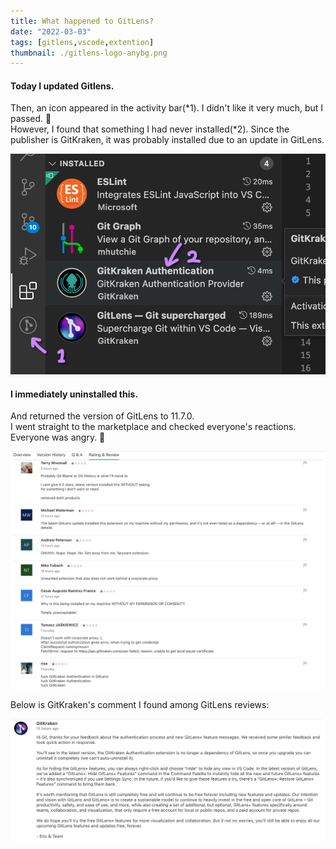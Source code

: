 ```yaml
---
title: What happened to GitLens?
date: "2022-03-03"
tags: [gitlens,vscode,extention]
thumbnail: ./gitlens-logo-anybg.png
---
```

#### Today I updated Gitlens.
Then, an icon appeared in the activity bar(\*1). I didn't like it very much, but I passed. 😤  
However, I found that something I had never installed(\*2). Since the publisher is GitKraken, it was probably installed due to an update in GitLens.

![Extensions](./extensions.png)

#### I immediately uninstalled this.
And returned the version of GitLens to 11.7.0.  
I went straight to the marketplace and checked everyone's reactions. Everyone was angry. 🤬

![Reviews](./reviews.png)

Below is GitKraken's comment I found among GitLens reviews:

![Comment](./comment.png)